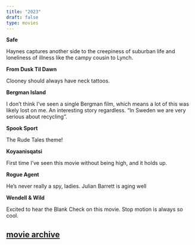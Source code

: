 ```yaml
--- 
title: "2023" 
draft: false 
type: movies 
---
```


**Safe**

Haynes captures another side to the creepiness of suburban life and loneliness of illness like the campy cousin to Lynch.

**From Dusk Til Dawn**

Clooney should always have neck tattoos.

**Bergman Island**

I don’t think I’ve seen a single Bergman film, which means a lot of this was likely lost on me. An interesting story regardless. “In Sweden we are very serious about recycling”.

**Spook Sport**

The Rude Tales theme!

**Koyaanisqatsi**

First time I’ve seen this movie without being high, and it holds up.

**Rogue Agent**

He’s never really a spy, ladies. Julian Barrett is aging well


**Wendell & Wild**

Excited to hear the Blank Check on this movie. Stop motion is always so cool.

## [movie archive](/moviearchive)
